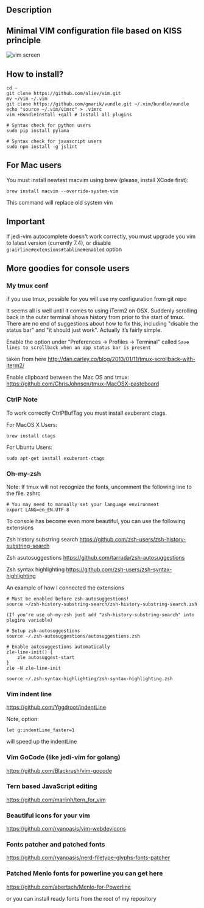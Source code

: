 ## Description

## Minimal VIM configuration file based on KISS principle

![vim screen](https://raw.github.com/aliev/vim/master/screen.png "Vim screen")

## How to install?

```
cd ~
git clone https://github.com/aliev/vim.git
mv ~/vim ~/.vim
git clone https://github.com/gmarik/vundle.git ~/.vim/bundle/vundle
echo "source ~/.vim/vimrc" > .vimrc
vim +BundleInstall +qall # Install all plugins

# Syntax check for python users
sudo pip install pylama

# Syntax check for javascript users
sudo npm install -g jslint
```

## For Mac users

You must install newtest macvim using brew (please, install XCode first):

```
brew install macvim --override-system-vim
```

This command will replace old system vim

## Important

If jedi-vim autocomplete doesn't work correctly, you must upgrade you vim to latest version (currently 7.4), or disable ```g:airline#extensions#tabline#enabled``` option

## More goodies for console users

### My tmux conf

if you use tmux, possible for you will use my configuration from git repo

It seems all is well until it comes to using iTerm2 on OSX. Suddenly scrolling
back in the outer terminal shows history from prior to the start of tmux. There
are no end of suggestions about how to fix this, including "disable the status bar"
and "it should just work". Actually it’s fairly simple.

Enable the option under "Preferences -> Profiles -> Terminal" called
``` Save lines to scrollback when an app status bar is present ```

taken from here http://dan.carley.co/blog/2013/01/11/tmux-scrollback-with-iterm2/

Enable clipboard between the Mac OS and tmux: https://github.com/ChrisJohnsen/tmux-MacOSX-pasteboard

### CtrlP Note

To work correctly CtrlPBufTag you must install exuberant ctags.

For MacOS X Users:

```
brew install ctags
```

For Ubuntu Users:

```
sudo apt-get install exuberant-ctags
```

### Oh-my-zsh

Note: If tmux will not recognize the fonts, uncomment the following line to the file. zshrc

```
# You may need to manually set your language environment
export LANG=en_EN.UTF-8
```

To console has become even more beautiful, you can use the following extensions

Zsh history substring search
https://github.com/zsh-users/zsh-history-substring-search

Zsh asutosuggestions
https://github.com/tarruda/zsh-autosuggestions

Zsh syntax highlighting
https://github.com/zsh-users/zsh-syntax-highlighting

An example of how I connected the extensions

```
# Must be enabled before zsh-autosuggestions!
source ~/zsh-history-substring-search/zsh-history-substring-search.zsh

(If you're use oh-my-zsh just add "zsh-history-substring-search" into plugins variable)

# Setup zsh-autosuggestions
source ~/.zsh-autosuggestions/autosuggestions.zsh

# Enable autosuggestions automatically
zle-line-init() {
    zle autosuggest-start
}
zle -N zle-line-init

source ~/.zsh-syntax-highlighting/zsh-syntax-highlighting.zsh
```

### Vim indent line

https://github.com/Yggdroot/indentLine

Note, option:

```
let g:indentLine_faster=1
```

will speed up the indentLine

### Vim GoCode (like jedi-vim for golang)

https://github.com/Blackrush/vim-gocode

### Tern based JavaScript editing

https://github.com/marijnh/tern_for_vim

### Beautiful icons for your vim

https://github.com/ryanoasis/vim-webdevicons

### Fonts patcher and patched fonts

https://github.com/ryanoasis/nerd-filetype-glyphs-fonts-patcher

### Patched Menlo fonts for powerline you can get here

https://github.com/abertsch/Menlo-for-Powerline

or you can install ready fonts from the root of my repository

